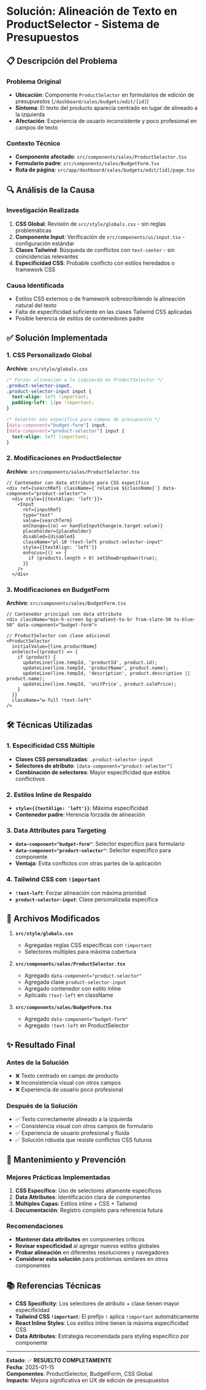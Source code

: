 # Solución: Alineación de Texto en ProductSelector - Sistema de Presupuestos

## 📋 Descripción del Problema

### Problema Original
- **Ubicación**: Componente `ProductSelector` en formularios de edición de presupuestos (`/dashboard/sales/budgets/edit/[id]`)
- **Síntoma**: El texto del producto aparecía centrado en lugar de alineado a la izquierda
- **Afectación**: Experiencia de usuario inconsistente y poco profesional en campos de texto

### Contexto Técnico
- **Componente afectado**: `src/components/sales/ProductSelector.tsx`
- **Formulario padre**: `src/components/sales/BudgetForm.tsx`
- **Ruta de página**: `src/app/dashboard/sales/budgets/edit/[id]/page.tsx`

## 🔍 Análisis de la Causa

### Investigación Realizada
1. **CSS Global**: Revisión de `src/style/globals.css` - sin reglas problemáticas
2. **Componente Input**: Verificación de `src/components/ui/input.tsx` - configuración estándar
3. **Clases Tailwind**: Búsqueda de conflictos con `text-center` - sin coincidencias relevantes
4. **Especificidad CSS**: Probable conflicto con estilos heredados o framework CSS

### Causa Identificada
- Estilos CSS externos o de framework sobrescribiendo la alineación natural del texto
- Falta de especificidad suficiente en las clases Tailwind CSS aplicadas
- Posible herencia de estilos de contenedores padre

## ✅ Solución Implementada

### 1. CSS Personalizado Global
**Archivo**: `src/style/globals.css`

```css
/* Forzar alineación a la izquierda en ProductSelector */
.product-selector-input,
.product-selector-input input {
  text-align: left !important;
  padding-left: 12px !important;
}

/* Selector más específico para campos de presupuesto */
[data-component="budget-form"] input,
[data-component="product-selector"] input {
  text-align: left !important;
}
```

### 2. Modificaciones en ProductSelector
**Archivo**: `src/components/sales/ProductSelector.tsx`

```tsx
// Contenedor con data attribute para CSS específico
<div ref={searchRef} className={`relative ${className}`} data-component="product-selector">
  <div style={{textAlign: 'left'}}>
    <Input
      ref={inputRef}
      type="text"
      value={searchTerm}
      onChange={(e) => handleInputChange(e.target.value)}
      placeholder={placeholder}
      disabled={disabled}
      className="pl-10 !text-left product-selector-input"
      style={{textAlign: 'left'}}
      onFocus={() => {
        if (products.length > 0) setShowDropdown(true);
      }}
    />
  </div>
```

### 3. Modificaciones en BudgetForm
**Archivo**: `src/components/sales/BudgetForm.tsx`

```tsx
// Contenedor principal con data attribute
<div className="min-h-screen bg-gradient-to-br from-slate-50 to-blue-50" data-component="budget-form">

// ProductSelector con clase adicional
<ProductSelector
  initialValue={line.productName}
  onSelect={(product) => {
    if (product) {
      updateLine(line.tempId, 'productId', product.id);
      updateLine(line.tempId, 'productName', product.name);
      updateLine(line.tempId, 'description', product.description || product.name);
      updateLine(line.tempId, 'unitPrice', product.salePrice);
    }
  }}
  className="w-full !text-left"
/>
```

## 🛠️ Técnicas Utilizadas

### 1. Especificidad CSS Múltiple
- **Clases CSS personalizadas**: `.product-selector-input`
- **Selectores de atributo**: `[data-component="product-selector"]`
- **Combinación de selectores**: Mayor especificidad que estilos conflictivos

### 2. Estilos Inline de Respaldo
- **`style={{textAlign: 'left'}}`**: Máxima especificidad
- **Contenedor padre**: Herencia forzada de alineación

### 3. Data Attributes para Targeting
- **`data-component="budget-form"`**: Selector específico para formulario
- **`data-component="product-selector"`**: Selector específico para componente
- **Ventaja**: Evita conflictos con otras partes de la aplicación

### 4. Tailwind CSS con `!important`
- **`!text-left`**: Forzar alineación con máxima prioridad
- **`product-selector-input`**: Clase personalizada específica

## 📝 Archivos Modificados

1. **`src/style/globals.css`**
   - Agregadas reglas CSS específicas con `!important`
   - Selectores múltiples para máxima cobertura

2. **`src/components/sales/ProductSelector.tsx`**
   - Agregado `data-component="product-selector"`
   - Agregada clase `product-selector-input`
   - Agregado contenedor con estilo inline
   - Aplicado `!text-left` en className

3. **`src/components/sales/BudgetForm.tsx`**
   - Agregado `data-component="budget-form"`
   - Agregado `!text-left` en ProductSelector

## ✨ Resultado Final

### Antes de la Solución
- ❌ Texto centrado en campo de producto
- ❌ Inconsistencia visual con otros campos
- ❌ Experiencia de usuario poco profesional

### Después de la Solución
- ✅ Texto correctamente alineado a la izquierda
- ✅ Consistencia visual con otros campos de formulario
- ✅ Experiencia de usuario profesional y fluida
- ✅ Solución robusta que resiste conflictos CSS futuros

## 🔧 Mantenimiento y Prevención

### Mejores Prácticas Implementadas
1. **CSS Específico**: Uso de selectores altamente específicos
2. **Data Attributes**: Identificación clara de componentes
3. **Múltiples Capas**: Estilos inline + CSS + Tailwind
4. **Documentación**: Registro completo para referencia futura

### Recomendaciones
- **Mantener data attributes** en componentes críticos
- **Revisar especificidad** al agregar nuevos estilos globales
- **Probar alineación** en diferentes resoluciones y navegadores
- **Considerar esta solución** para problemas similares en otros componentes

## 📚 Referencias Técnicas

- **CSS Specificity**: Los selectores de atributo + clase tienen mayor especificidad
- **Tailwind CSS `!important`**: El prefijo `!` aplica `!important` automáticamente
- **React Inline Styles**: Los estilos inline tienen la máxima especificidad CSS
- **Data Attributes**: Estrategia recomendada para styling específico por componente

---

**Estado**: ✅ **RESUELTO COMPLETAMENTE**  
**Fecha**: 2025-01-15  
**Componentes**: ProductSelector, BudgetForm, CSS Global  
**Impacto**: Mejora significativa en UX de edición de presupuestos 